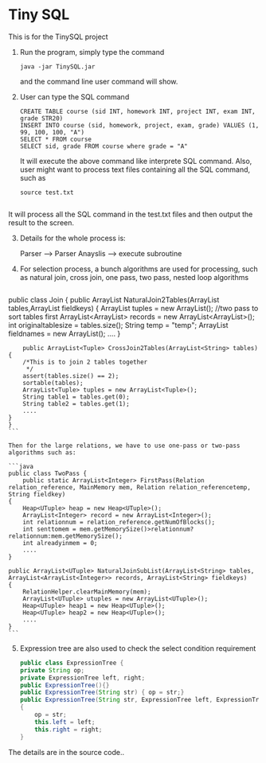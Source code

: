# Tiny SQL
This is for the TinySQL project

1. Run the program, simply type the command 

	```
	java -jar TinySQL.jar
	```
	and the command line user command will show.

2. User can type the SQL command 

	```
    CREATE TABLE course (sid INT, homework INT, project INT, exam INT, grade STR20)
    INSERT INTO course (sid, homework, project, exam, grade) VALUES (1, 99, 100, 100, "A")
    SELECT * FROM course
    SELECT sid, grade FROM course where grade = "A"
   
	```
	It will execute the above command like interprete 	SQL command. Also, user might want to process text 	files containing all the SQL command, such as 

	```
	source test.txt
		
	```
It will process all the SQL command in the test.txt files and then output the result to the screen.

3. Details for the whole process is:

	Parser --> Parser Anayslis --> execute subroutine

4. For selection process, a bunch algorithms are used for processing, such as natural join, cross join, one pass, two pass, nested loop algorithms

	```java
public class Join {
	public ArrayList<Tuple> NaturalJoin2Tables(ArrayList<String> tables,ArrayList<String> fieldkeys) {
		ArrayList<UTuple> tuples = new ArrayList<UTuple>();
		//two pass to sort tables first
		ArrayList<ArrayList<Integer>> records = new ArrayList<ArrayList<Integer>>();
		int originaltablesize = tables.size();
		String temp = "temp";
		ArrayList<String> fieldnames = new ArrayList<String>();
		....
	}
	
		public ArrayList<Tuple> CrossJoin2Tables(ArrayList<String> tables) {
		/*This is to join 2 tables together
		 */
		assert(tables.size() == 2);
		sortable(tables);
		ArrayList<Tuple> tuples = new ArrayList<Tuple>();
		String table1 = tables.get(0);
		String table2 = tables.get(1);
		....
	}
	}
	```

	Then for the large relations, we have to use one-pass or two-pass algorithms such as:
	
	```java
	public class TwoPass {
		public static ArrayList<Integer> FirstPass(Relation relation_reference, MainMemory mem, Relation relation_referencetemp, String fieldkey) 
	{
		Heap<UTuple> heap = new Heap<UTuple>();
		ArrayList<Integer> record = new ArrayList<Integer>();
		int relationnum = relation_reference.getNumOfBlocks();
		int senttomem = mem.getMemorySize()>relationnum?relationnum:mem.getMemorySize();
		int alreadyinmem = 0;
		....
	}
	
	public ArrayList<UTuple> NaturalJoinSubList(ArrayList<String> tables, ArrayList<ArrayList<Integer>> records, ArrayList<String> fieldkeys)
	{
		RelationHelper.clearMainMemory(mem);
		ArrayList<UTuple> utuples = new ArrayList<UTuple>();
		Heap<UTuple> heap1 = new Heap<UTuple>();
		Heap<UTuple> heap2 = new Heap<UTuple>();
		....
	}
	```
    
5. Expression tree are also used to check the select condition requirement

	```java
	public class ExpressionTree {
	private String op;
	private ExpressionTree left, right;
	public ExpressionTree(){}
	public ExpressionTree(String str) { op = str;}
	public ExpressionTree(String str, ExpressionTree left, ExpressionTree right) 
	{	
		op = str;
		this.left = left;
		this.right = right;
	}
	```
The details are in the source code..